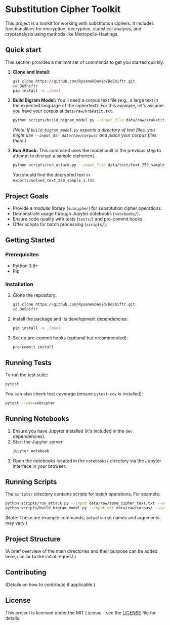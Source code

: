 # Substitution Cipher Toolkit

This project is a toolkit for working with substitution ciphers. It includes functionalities for encryption, decryption, statistical analysis, and cryptanalysis using methods like Metropolis-Hastings.

## Quick start

This section provides a minimal set of commands to get you started quickly.

1.  **Clone and Install:**

    ```bash
    git clone https://github.com/RysanekDavid/DeShiftr.git
    cd DeShiftr
    pip install -e .[dev]
    ```

2.  **Build Bigram Model:**
    You'll need a corpus text file (e.g., a large text in the expected language of the ciphertext). For this example, let's assume you have your corpus at `data/raw/krakatit.txt`.

    ```bash
    python scripts/build_bigram_model.py --input_file data/raw/krakatit.txt --output_model data/model/bigram_model.npy
    ```

    _(Note: If `build_bigram_model.py` expects a directory of text files, you might use `--input_dir data/raw/corpus/` and place your corpus files there.)_

3.  **Run Attack:**
    This command uses the model built in the previous step to attempt to decrypt a sample ciphertext.
    ```bash
    python scripts/run_attack.py --input_file data/test/text_250_sample_1_ciphertext.txt --model_path data/model/bigram_model.npy --output_file exports/solved_text_250_sample_1.txt
    ```
    You should find the decrypted text in `exports/solved_text_250_sample_1.txt`.

## Project Goals

- Provide a modular library (`subcipher`) for substitution cipher operations.
- Demonstrate usage through Jupyter notebooks (`notebooks/`).
- Ensure code quality with tests (`tests/`) and pre-commit hooks.
- Offer scripts for batch processing (`scripts/`).

## Getting Started

### Prerequisites

- Python 3.8+
- Pip

### Installation

1. Clone the repository:
   ```bash
   git clone https://github.com/RysanekDavid/DeShiftr.git
   cd DeShiftr
   ```
2. Install the package and its development dependencies:
   ```bash
   pip install -e .[dev]
   ```
3. Set up pre-commit hooks (optional but recommended):
   ```bash
   pre-commit install
   ```

## Running Tests

To run the test suite:

```bash
pytest
```

You can also check test coverage (ensure `pytest-cov` is installed):

```bash
pytest --cov=subcipher
```

## Running Notebooks

1. Ensure you have Jupyter installed (it's included in the `dev` dependencies).
2. Start the Jupyter server:
   ```bash
   jupyter notebook
   ```
3. Open the notebooks located in the `notebooks/` directory via the Jupyter interface in your browser.

## Running Scripts

The `scripts/` directory contains scripts for batch operations. For example:

```bash
python scripts/run_attack.py --input data/raw/some_cipher_text.txt --output exports/solved_cipher.txt
python scripts/build_bigram_model.py --input_dir data/raw/corpus/ --output_model data/model/bigram_matrix.npy
```

(Note: These are example commands; actual script names and arguments may vary.)

## Project Structure

(A brief overview of the main directories and their purpose can be added here, similar to the initial request.)

## Contributing

(Details on how to contribute if applicable.)

## License

This project is licensed under the MIT License - see the [LICENSE](LICENSE) file for details.
